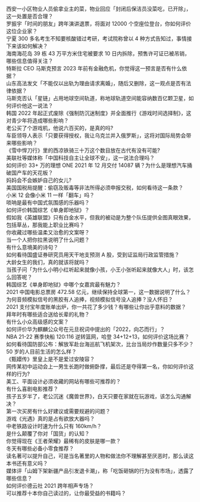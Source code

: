 西安一小区物业人员偷拿业主的菜，物业回应「封闭后保洁员没菜吃，已开除」，这一处置是否合理？  
罗振宇「时间的朋友」跨年演讲退票，将面对 12000 个空座位登台，你如何评价这位企业家？  
宁夏 300 多名考生不知要核酸错过考研，考试院称曾以 4 种方式告知过，事情接下来该如何解决？  
海南海花岛 39 栋 43 万平方米住宅被要求 10 日内拆除，预售许可证已被吊销，哪些信息值得关注？  
特斯拉 CEO 马斯克预言 2023 年前有金融危机，你觉得这一预言是否有什么依据？  
山东高法发文「不能仅以出轨为理由请求离婚」，随后又删除，这一观点是否有法律依据？  
马斯克否认「星链」占用地球空间轨道，称地球轨道空间能容纳数百亿颗卫星，如何评价他这一说法？  
韩国 2022 年起正式废除《强制防沉迷制度》并全面推行《游戏时间选择制》，这对青少年将造成哪些影响？  
老公买了个游戏机，他说六百买的，是真的吗?  
车臣领导人表示「只要获得授权，我让乌克兰并入俄罗斯」，这将对国际局势会带来哪些影响？  
《雪中悍刀行》里的西凉铁骑三十万这个数目放在古代有没有可能?  
美联社等媒体称「中国科技自主让全球不安」，这一说法合理吗？  
如何评价 33+ 万的理想 ONE 2021 年 12 月交付 14087 辆？为什么是理想汽车捅破国产车的天花板？  
妈妈会不会嫉妒自己的女儿?  
美国国税局提醒：偷窃及贩毒等非法所得必须申报交税，如何看待这一条款？  
小米 12 会像小米 11 一样「翻车」吗？  
唢呐是最有中国式氛围感的乐器吗？  
如何评价韩国综艺《单身即地狱》？  
假如我《英雄联盟》只有白金水平，但我的被动是为整个队伍提供全图真眼效果，包括草丛，那我能上职业比赛吗？  
你收藏过哪些温柔又治愈的文案呀？  
当一个人把你拉黑说明了什么问题？  
有什么意境美的诗句？  
如何看待国盛证券研究员用天干地支预测 A 股，受到证监局行政监管措施？  
大龄女生的我们，真的就该将就吗？  
当孩子问「为什么小明小红听起来就像小孩，小王小张听起来就像大人」时，该怎么回答呢？  
韩国综艺《单身即地狱》中哪个女嘉宾最有魅力？  
2021 中国电影总票房 472.58 亿元，继续保持全球第一，这一数据说明了什么？  
为何音频模拟信号的黑胶有人追捧，视频模拟信号没人追捧？没人怀旧？  
2021 支付宝年度账单出炉，你一共花了多少钱？有哪些让你出乎意料的数据？  
拜年时有哪些适合送给长辈的礼物？  
有什么小众高级感的文案？  
如何评价华为麒麟公众号在元旦祝词中提出的「2022，向芯而行」？  
NBA 21-22 赛季快船 120:116 逆转篮网，哈登 34+12+13，如何评价这场比赛？  
如何看待国防部公布：解放军赴台海巡航飞机架次，比台当局炒作数量只多不少？  
50 岁的人目前生活的怎么样？  
《甄嬛传》里皇上是不是爱过安陵容？  
网传某初中运动会上一男生长跑时做俯卧撑，最后还是夺得第一名，你如何评价这样的行为?  
美工、平面设计必须收藏的网站有哪些可推荐的？  
有什么喜剧电影推荐？  
孩子五岁半了，老公沉迷《魔兽世界》，白天只要在家就在玩游戏，该怎么沟通解决？  
第一次买房有什么好建议或需要规避的问题？  
游戏《光遇》真的是占有欲放大器吗？  
中老铁路设计时速为什么只有 160km/h？  
是什么颠覆了你对「国货」的认知？  
你觉得现在《王者荣耀》最稀有的皮肤是哪一款？  
冬天有哪些必备小零食推荐？  
读名著可以提升自己，可是当名著里的人物和做法你不理解甚至厌恶时，那么读这本书还有意义吗？  
媒体评「山姆下架新疆产品引发退卡潮」，称「吃饭砸锅的行为没有市场」，透露了哪些信息？  
如何评价德云社 2021 跨年相声专场？  
可以推荐十本你自己读过的，让你最受益的书籍吗？  
